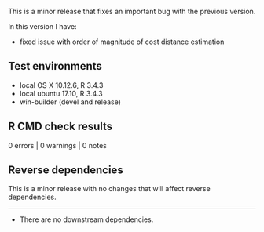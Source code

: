 This is a minor release that fixes an important bug with the previous version. 

In this version I have:

* fixed issue with order of magnitude of cost distance estimation


## Test environments
* local OS X 10.12.6, R 3.4.3
* local ubuntu 17.10, R 3.4.3
* win-builder (devel and release)


## R CMD check results

0 errors | 0 warnings | 0 notes


## Reverse dependencies

This is a minor release with no changes that will affect reverse dependencies.

---

* There are no downstream dependencies.

